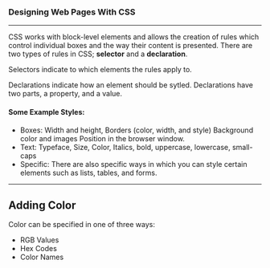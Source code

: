 ### Designing Web Pages With CSS

<hr>

CSS works with block-level elements and allows the creation of rules which control individual boxes and the way their content is presented. There are two types of rules in CSS; **selector** and a **declaration**. 

Selectors indicate to which elements the rules apply to.

Declarations indicate how an element should be sytled. Declarations have two parts, a property, and a value. 

#### Some Example Styles:
- Boxes: Width and height, Borders (color, width, and style) Background color and images Position in the browser window.
- Text: Typeface, Size, Color, Italics, bold, uppercase, lowercase, small-caps
- Specific: There are also specific ways in which you can style certain elements such as lists, tables, and forms.

<hr>

## Adding Color

Color can be specified in one of three ways:
- RGB Values
- Hex Codes
- Color Names

